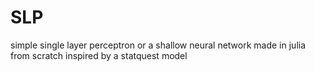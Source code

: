 # SLP
simple single layer perceptron or a shallow neural network made in julia from scratch inspired by a statquest model
